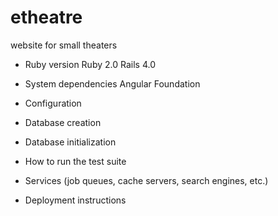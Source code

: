 etheatre
========

website for small theaters

* Ruby version
  Ruby 2.0
  Rails 4.0

* System dependencies
  Angular
  Foundation

* Configuration

* Database creation

* Database initialization

* How to run the test suite

* Services (job queues, cache servers, search engines, etc.)

* Deployment instructions

